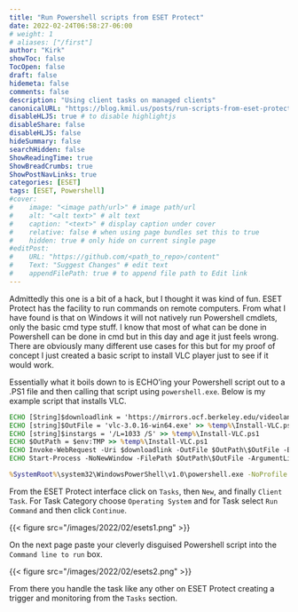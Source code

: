 ```yaml
---
title: "Run Powershell scripts from ESET Protect"
date: 2022-02-24T06:58:27-06:00
# weight: 1
# aliases: ["/first"]
author: "Kirk"
showToc: false
TocOpen: false
draft: false
hidemeta: false
comments: false
description: "Using client tasks on managed clients"
canonicalURL: "https://blog.kmil.us/posts/run-scripts-from-eset-protect/"
disableHLJS: true # to disable highlightjs
disableShare: false
disableHLJS: false
hideSummary: false
searchHidden: false
ShowReadingTime: true
ShowBreadCrumbs: true
ShowPostNavLinks: true
categories: [ESET]
tags: [ESET, Powershell]
#cover:
#    image: "<image path/url>" # image path/url
#    alt: "<alt text>" # alt text
#    caption: "<text>" # display caption under cover
#    relative: false # when using page bundles set this to true
#    hidden: true # only hide on current single page
#editPost:
#    URL: "https://github.com/<path_to_repo>/content"
#    Text: "Suggest Changes" # edit text
#    appendFilePath: true # to append file path to Edit link
---
```

Admittedly this one is a bit of a hack, but I thought it was kind of fun. ESET Protect has the facility to run commands on remote computers. From what I have found is that on Windows it will not natively run Powershell cmdlets, only the basic cmd type stuff. I know that most of what can be done in Powershell can be done in cmd but in this day and age it just feels wrong. There are obviously many different use cases for this but for my proof of concept I just created a basic script to install VLC player just to see if it would work. 

Essentially what it boils down to is ECHO’ing your Powershell script out to a .PS1 file and then calling that script using `powershell.exe`. Below is my example script that installs VLC. 

```cmd
ECHO [String]$downloadlink = 'https://mirrors.ocf.berkeley.edu/videolan-ftp/vlc/3.0.16/win64/vlc-3.0.16-win64.exe' > %temp%\Install-VLC.ps1
ECHO [string]$OutFile = 'vlc-3.0.16-win64.exe' >> %temp%\Install-VLC.ps1
ECHO [string]$instargs = '/L=1033 /S' >> %temp%\Install-VLC.ps1
ECHO $OutPath = $env:TMP >> %temp%\Install-VLC.ps1
ECHO Invoke-WebRequest -Uri $downloadlink -OutFile $OutPath\$OutFile -ErrorAction SilentlyContinue >> %temp%\Install-VLC.ps1
ECHO Start-Process -NoNewWindow -FilePath $OutPath\$OutFile -ArgumentList $instargs -Wait -ErrorAction SilentlyContinue >> %temp%\Install-VLC.ps1

%SystemRoot%\system32\WindowsPowerShell\v1.0\powershell.exe -NoProfile -NoLogo -NonInteractive -ExecutionPolicy Bypass -File %temp%\Install-VLC.ps1
```

From the ESET Protect interface click on `Tasks`, then `New`, and finally `Client Task`. For Task Category choose `Operating System` and for Task select `Run Command` and then click `Continue`.

{{< figure src="/images/2022/02/esets1.png" >}}

On the next page paste your cleverly disguised Powershell script into the `Command line to run` box. 

{{< figure src="/images/2022/02/esets2.png" >}}

From there you handle the task like any other on ESET Protect creating a trigger and monitoring from the `Tasks` section. 